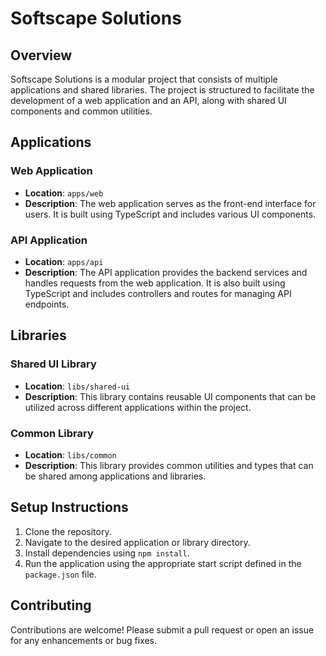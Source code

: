 # Softscape Solutions

## Overview

Softscape Solutions is a modular project that consists of multiple applications and shared libraries. The project is structured to facilitate the development of a web application and an API, along with shared UI components and common utilities.

## Applications

### Web Application

- **Location**: `apps/web`
- **Description**: The web application serves as the front-end interface for users. It is built using TypeScript and includes various UI components.

### API Application

- **Location**: `apps/api`
- **Description**: The API application provides the backend services and handles requests from the web application. It is also built using TypeScript and includes controllers and routes for managing API endpoints.

## Libraries

### Shared UI Library

- **Location**: `libs/shared-ui`
- **Description**: This library contains reusable UI components that can be utilized across different applications within the project.

### Common Library

- **Location**: `libs/common`
- **Description**: This library provides common utilities and types that can be shared among applications and libraries.

## Setup Instructions

1. Clone the repository.
2. Navigate to the desired application or library directory.
3. Install dependencies using `npm install`.
4. Run the application using the appropriate start script defined in the `package.json` file.

## Contributing

Contributions are welcome! Please submit a pull request or open an issue for any enhancements or bug fixes.
	